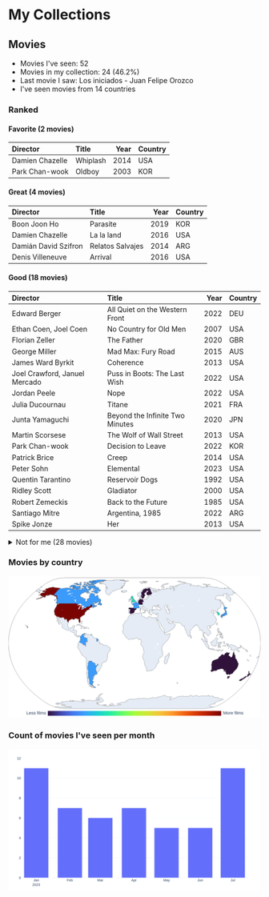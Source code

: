 # My Collections

## Movies

- Movies I've seen: 52
- Movies in my collection: 24 (46.2%)
- Last movie I saw: Los iniciados - Juan Felipe Orozco
- I've seen movies from 14 countries

### Ranked

#### Favorite (2 movies)

| Director        | Title    |   Year | Country   |
|:----------------|:---------|-------:|:----------|
| Damien Chazelle | Whiplash |   2014 | USA       |
| Park Chan-wook  | Oldboy   |   2003 | KOR       |

#### Great (4 movies)

| Director             | Title            |   Year | Country   |
|:---------------------|:-----------------|-------:|:----------|
| Boon Joon Ho         | Parasite         |   2019 | KOR       |
| Damien Chazelle      | La la land       |   2016 | USA       |
| Damián David Szifron | Relatos Salvajes |   2014 | ARG       |
| Denis Villeneuve     | Arrival          |   2016 | USA       |

#### Good (18 movies)

| Director                      | Title                           |   Year | Country   |
|:------------------------------|:--------------------------------|-------:|:----------|
| Edward Berger                 | All Quiet on the Western Front  |   2022 | DEU       |
| Ethan Coen, Joel Coen         | No Country for Old Men          |   2007 | USA       |
| Florian Zeller                | The Father                      |   2020 | GBR       |
| George Miller                 | Mad Max: Fury Road              |   2015 | AUS       |
| James Ward Byrkit             | Coherence                       |   2013 | USA       |
| Joel Crawford, Januel Mercado | Puss in Boots: The Last Wish    |   2022 | USA       |
| Jordan Peele                  | Nope                            |   2022 | USA       |
| Julia Ducournau               | Titane                          |   2021 | FRA       |
| Junta Yamaguchi               | Beyond the Infinite Two Minutes |   2020 | JPN       |
| Martin Scorsese               | The Wolf of Wall Street         |   2013 | USA       |
| Park Chan-wook                | Decision to Leave               |   2022 | KOR       |
| Patrick Brice                 | Creep                           |   2014 | USA       |
| Peter Sohn                    | Elemental                       |   2023 | USA       |
| Quentin Tarantino             | Reservoir Dogs                  |   1992 | USA       |
| Ridley Scott                  | Gladiator                       |   2000 | USA       |
| Robert Zemeckis               | Back to the Future              |   1985 | USA       |
| Santiago Mitre                | Argentina, 1985                 |   2022 | ARG       |
| Spike Jonze                   | Her                             |   2013 | USA       |

<details>
<summary>Not for me (28 movies)</summary>

| Director                           | Title                                             |   Year | Country   |
|:-----------------------------------|:--------------------------------------------------|-------:|:----------|
| Brad Bird                          | Ratatouille                                       |   2007 | USA       |
| Brandon Cronenberg                 | Infinity Pool                                     |   2023 | CAN       |
| Brandon Cronenberg                 | Possessor                                         |   2020 | CAN       |
| Carlota Pereda                     | Cerdita                                           |   2022 | ESP       |
| Christopher Nolan                  | Oppenheimer                                       |   2023 | USA       |
| Colbert García                     | Silencio en el paraíso                            |   2011 | COL       |
| Darren Aronofsky                   | The Whale                                         |   2022 | USA       |
| Dean Fleischer-Camp                | Marcel the Shell with Shoes On                    |   2021 | USA       |
| Denis Villeneuve                   | Sicario                                           |   2015 | USA       |
| Edgar Wright                       | Shaun of the Dead                                 |   2004 | GBR       |
| Fabrice Éboué                      | Some Like It Rare                                 |   2021 | FRA       |
| Guillermo del Toro, Mark Gustafson | Guillermo del Toro's Pinocchio                    |   2022 | USA       |
| Hideo Nakata                       | Ringu                                             |   1998 | JPN       |
| Jalmari Helander                   | Sisu                                              |   2022 | FIN       |
| James Cameron                      | The Terminator                                    |   1984 | USA       |
| James Mangold                      | Indiana Jones and the Dial of Destiny             |   2023 | USA       |
| John Krasinski                     | A Quiet Place                                     |   2018 | USA       |
| John Krasinski                     | A Quiet Place Part II                             |   2020 | USA       |
| Juan Felipe Orozco                 | Los iniciados                                     |   2023 | COL       |
| Lee Cronin                         | Evil Dead Rise                                    |   2023 | USA       |
| Luca Guadagnino                    | Bones and All                                     |   2022 | USA       |
| Mike Newell                        | Harry Potter and the Goblet of Fire               |   2005 | GBR       |
| Oliver Stone                       | Snowden                                           |   2016 | USA       |
| Peter Jackson                      | The Lord of the Rings: The Fellowship of the Ring |   2001 | NZL       |
| Ridley Scott                       | The Martian                                       |   2015 | USA       |
| Ridley Scott                       | Alien                                             |   1979 | USA       |
| Ruben Östlund                      | Triangle of Sadness                               |   2022 | SWE       |
| Wes Anderson                       | Asteroid City                                     |   2023 | USA       |
</details>

### Movies by country

<picture>
  <source media="(prefers-color-scheme: dark)" srcset="figures/films_map_plotly_dark.png">
  <source media="(prefers-color-scheme: light)" srcset="figures/films_map_plotly.png">
  <img alt="Frequency of films by country choropleth map" src="figures/films_map_plotly.png">
</picture>

### Count of movies I've seen per month

<picture>
  <source media="(prefers-color-scheme: dark)" srcset="figures/movies_by_month_plotly_dark.png">
  <source media="(prefers-color-scheme: light)" srcset="figures/movies_by_month_plotly_white.png">
  <img alt="Count of movies I've seen per month" src="figures/movies_by_month_plotly_white.png">
</picture>
